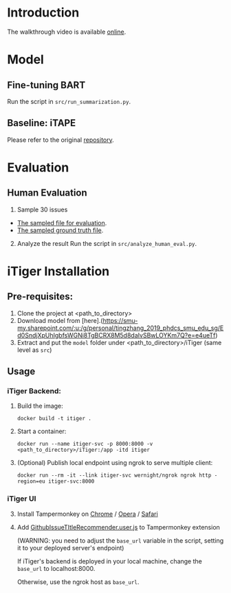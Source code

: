 # Introduction
The walkthrough video is available [online](https://smu-my.sharepoint.com/:v:/g/personal/tingzhang_2019_phdcs_smu_edu_sg/EZeV-XypodpPnCgOmNR1GMcB-1cMoRBXRRg0xMiepPLeww?e=KqG2mI).

# Model
## Fine-tuning BART
Run the script in `src/run_summarization.py`.

## Baseline: iTAPE
Please refer to the original [repository](https://github.com/imcsq/iTAPE).

# Evaluation
## Human Evaluation
1. Sample 30 issues
- [The sampled file for evaluation](./human-evaluation/sampled-for-evaluation.csv).
- [The sampled ground truth file](./human-evaluation/sampled-ground.csv).

2. Analyze the result
Run the script in `src/analyze_human_eval.py`.


# iTiger Installation
## Pre-requisites:

1. Clone the project at <path_to_directory>
2. Download model from [here].(https://smu-my.sharepoint.com/:u:/g/personal/tingzhang_2019_phdcs_smu_edu_sg/Ed0SndjXpUhIgbfsWGNi8TgBCRX8M5d8daIvSBwLOYKm7Q?e=e4ueTf)
3. Extract and put the `model` folder under <path_to_directory>/iTiger (same level as `src`)

## Usage

### iTiger Backend:
1. Build the image: 

    ```docker build -t itiger .```

2. Start a container: 

    ```docker run --name itiger-svc -p 8000:8000 -v <path_to_directory>/iTiger:/app -itd itiger```

3. (Optional) Publish local endpoint using ngrok to serve multiple client:

    ```docker run --rm -it --link itiger-svc wernight/ngrok ngrok http -region=eu itiger-svc:8000```


### iTiger UI
3. Install Tampermonkey on [Chrome](https://chrome.google.com/webstore/detail/tampermonkey/dhdgffkkebhmkfjojejmpbldmpobfkfo?hl=en) / [Opera](https://addons.opera.com/en/extensions/details/tampermonkey-beta/) / [Safari](https://www.tampermonkey.net/?browser=safari)

3. Add [GithubIssueTItleRecommender.user.js](GithubIssueTItleRecommender.user.js) to Tampermonkey extension

   (WARNING: you need to adjust the `base_url` variable in the script, setting it to your deployed server's endpoint)

   If iTiger's backend is deployed in your local machine, change the `base_url` to localhost:8000. 
   
   Otherwise, use the ngrok host as `base_url`.

